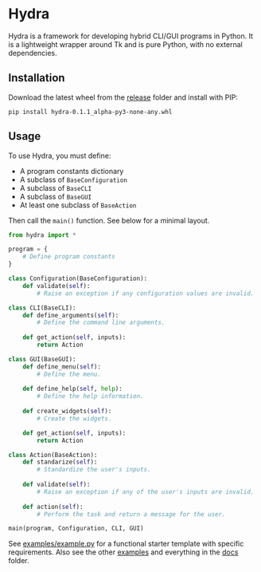 # Hydra

Hydra is a framework for developing hybrid CLI/GUI programs in Python. It is a lightweight wrapper around Tk and is pure Python, with no external dependencies.

## Installation

Download the latest wheel from the [release](release) folder and install with PIP:

```pip install hydra-0.1.1_alpha-py3-none-any.whl```

## Usage

To use Hydra, you must define:

* A program constants dictionary
* A subclass of `BaseConfiguration`
* A subclass of `BaseCLI`
* A subclass of `BaseGUI`
* At least one subclass of `BaseAction`

Then call the `main()` function. See below for a minimal layout.

```python
from hydra import *

program = {
	# Define program constants
}

class Configuration(BaseConfiguration):
	def validate(self):
		# Raise an exception if any configuration values are invalid.

class CLI(BaseCLI):
	def define_arguments(self):
		# Define the command line arguments.
	
	def get_action(self, inputs):
		return Action

class GUI(BaseGUI):
	def define_menu(self):
		# Define the menu.
	
	def define_help(self, help):
		# Define the help information.
	
	def create_widgets(self):
		# Create the widgets.

	def get_action(self, inputs):
		return Action

class Action(BaseAction):
	def standarize(self):
		# Standardize the user's inputs.
	
	def validate(self):
		# Raise an exception if any of the user's inputs are invalid.
	
	def action(self):
		# Perform the task and return a message for the user.

main(program, Configuration, CLI, GUI)
```

See [examples/example.py](examples/example.py) for a functional starter template with specific requirements. Also see the other [examples](examples) and everything in the [docs](docs) folder.
